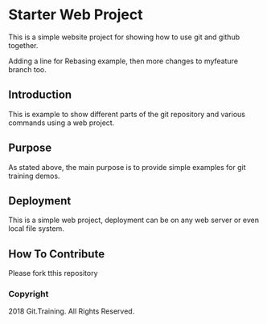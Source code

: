 # Starter Web Project

This is a simple website project for 
showing how to use git and github together. 

Adding a line for Rebasing example, then
more changes to myfeature branch too.

## Introduction

This is example to show different parts of the git 
repository and various commands using a web project.

## Purpose

As stated above, the main purpose is to provide 
simple examples for git training demos.

## Deployment

This is a simple web project, deployment can be on
any web server or even local file system.

## How To Contribute

Please fork tthis repository 

### Copyright

2018 Git.Training. All Rights Reserved.